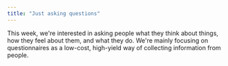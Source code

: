 ```yaml
---
title: "Just asking questions"
---
```


This week, we're interested in asking people what they think about things, how they feel about them, and what they do. We're mainly focusing on questionnaires as a low-cost, high-yield way of collecting information from people.

